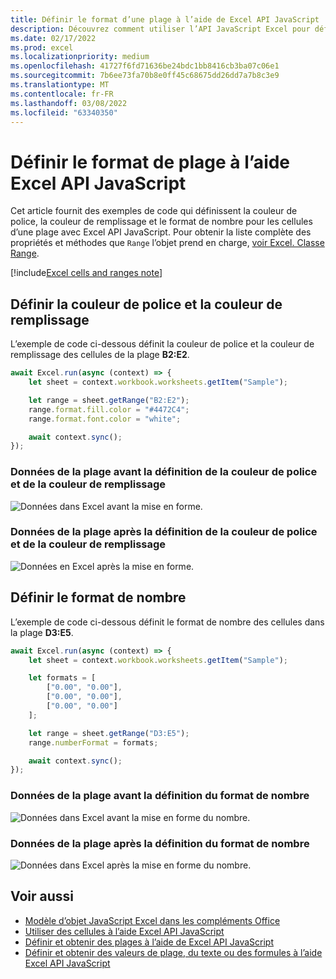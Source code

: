 ```yaml
---
title: Définir le format d’une plage à l’aide de Excel API JavaScript
description: Découvrez comment utiliser l’API JavaScript Excel pour définir le format d’une plage.
ms.date: 02/17/2022
ms.prod: excel
ms.localizationpriority: medium
ms.openlocfilehash: 41727f6fd71636be24bdc1bb8416cb3ba07c06e1
ms.sourcegitcommit: 7b6ee73fa70b8e0ff45c68675dd26dd7a7b8c3e9
ms.translationtype: MT
ms.contentlocale: fr-FR
ms.lasthandoff: 03/08/2022
ms.locfileid: "63340350"
---
```

# <a name="set-range-format-using-the-excel-javascript-api"></a>Définir le format de plage à l’aide Excel API JavaScript

Cet article fournit des exemples de code qui définissent la couleur de police, la couleur de remplissage et le format de nombre pour les cellules d’une plage avec Excel API JavaScript. Pour obtenir la liste complète des propriétés et méthodes que `Range` l’objet prend en charge, [voir Excel. Classe Range](/javascript/api/excel/excel.range).

[!include[Excel cells and ranges note](../includes/note-excel-cells-and-ranges.md)]

## <a name="set-font-color-and-fill-color"></a>Définir la couleur de police et la couleur de remplissage

L’exemple de code ci-dessous définit la couleur de police et la couleur de remplissage des cellules de la plage **B2:E2**.

```js
await Excel.run(async (context) => {
    let sheet = context.workbook.worksheets.getItem("Sample");

    let range = sheet.getRange("B2:E2");
    range.format.fill.color = "#4472C4";
    range.format.font.color = "white";

    await context.sync();
});
```

### <a name="data-in-range-before-font-color-and-fill-color-are-set"></a>Données de la plage avant la définition de la couleur de police et de la couleur de remplissage

![Données dans Excel avant la mise en forme.](../images/excel-ranges-format-before.png)

### <a name="data-in-range-after-font-color-and-fill-color-are-set"></a>Données de la plage après la définition de la couleur de police et de la couleur de remplissage

![Données en Excel après la mise en forme.](../images/excel-ranges-format-font-and-fill.png)

## <a name="set-number-format"></a>Définir le format de nombre

L’exemple de code ci-dessous définit le format de nombre des cellules dans la plage **D3:E5**.

```js
await Excel.run(async (context) => {
    let sheet = context.workbook.worksheets.getItem("Sample");

    let formats = [
        ["0.00", "0.00"],
        ["0.00", "0.00"],
        ["0.00", "0.00"]
    ];

    let range = sheet.getRange("D3:E5");
    range.numberFormat = formats;

    await context.sync();
});
```

### <a name="data-in-range-before-number-format-is-set"></a>Données de la plage avant la définition du format de nombre

![Données dans Excel avant la mise en forme du nombre.](../images/excel-ranges-format-font-and-fill.png)

### <a name="data-in-range-after-number-format-is-set"></a>Données de la plage après la définition du format de nombre

![Données dans Excel après la mise en forme du nombre.](../images/excel-ranges-format-numbers.png)

## <a name="see-also"></a>Voir aussi

- [Modèle d’objet JavaScript Excel dans les compléments Office](excel-add-ins-core-concepts.md)
- [Utiliser des cellules à l’aide Excel API JavaScript](excel-add-ins-cells.md)
- [Définir et obtenir des plages à l’aide de Excel API JavaScript](excel-add-ins-ranges-set-get.md)
- [Définir et obtenir des valeurs de plage, du texte ou des formules à l’aide Excel API JavaScript](excel-add-ins-ranges-set-get-values.md)
